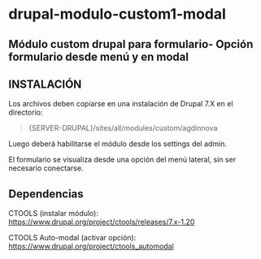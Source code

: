 # drupal-modulo-custom1-modal
## Módulo custom drupal para formulario- Opción formulario desde menú y en modal

INSTALACIÓN
-----------

Los archivos deben copiarse en una instalación de Drupal 7.X en el directorio:

> {SERVER-DRUPAL}/sites/all/modules/custom/agdinnova

Luego deberá habilitarse el módulo desde los settings del admin.

El formulario se visualiza desde una opción del menú lateral, sin ser necesario conectarse.

Dependencias
------------

CTOOLS (instalar módulo): https://www.drupal.org/project/ctools/releases/7.x-1.20

CTOOLS Auto-modal (activar opción): https://www.drupal.org/project/ctools_automodal
